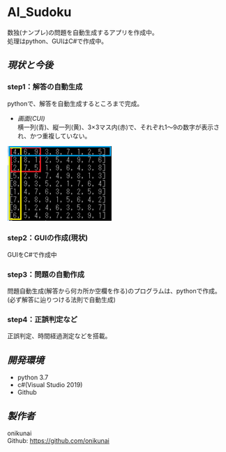 # **AI_Sudoku**
数独(ナンプレ)の問題を自動生成するアプリを作成中。  
処理はpython、GUIはC#で作成中。  


## *現状と今後*
### step1：解答の自動生成  
pythonで、解答を自動生成するところまで完成。
* *画面(CUI)*  
横一列(青)、縦一列(黄)、3×3マス内(赤)で、それぞれ1～9の数字が表示され、かつ重複していない。  
<img width="240" alt="画像の読み込み失敗" src='./demo/images/sample01.png'>  

### step2：GUIの作成(現状)  
GUIをC#で作成中  

### step3：問題の自動作成  
問題自動生成(解答から何カ所か空欄を作る)のプログラムは、pythonで作成。  
(必ず解答に辿りつける法則で自動生成)  

### step4：正誤判定など  
正誤判定、時間経過測定などを搭載。  


## *開発環境*
* python 3.7  
* c#(Visual Studio 2019)  
* Github  


## *製作者*
onikunai  
Github: https://github.com/onikunai  


